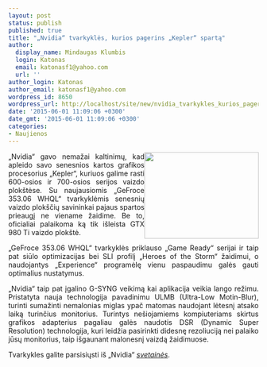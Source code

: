 ```yaml
---
layout: post
status: publish
published: true
title: "„Nvidia“ tvarkyklės, kurios pagerins „Kepler“ spartą"
author:
  display_name: Mindaugas Klumbis
  login: Katonas
  email: katonasf1@yahoo.com
  url: ''
author_login: Katonas
author_email: katonasf1@yahoo.com
wordpress_id: 8650
wordpress_url: http://localhost/site/new/nvidia_tvarkykles_kurios_pagerins_kepler_sparta/
date: '2015-06-01 11:09:06 +0300'
date_gmt: '2015-06-01 11:09:06 +0300'
categories:
- Naujienos
---
```

<p style="text-align: justify;">
	<a href="http://technews.lt/userfiles/GeForce_GTX_980Ti_3Qtr-900x681.jpg"><img alt="" src="http://technews.lt/userfiles/GeForce_GTX_980Ti_3Qtr-900x681.jpg" style="width: 230px; height: 174px; float: right;" /></a>&bdquo;Nvidia&ldquo; gavo nemažai kaltinimų, kad apleido savo senesnios kartos grafikos procesorius &bdquo;Kepler&ldquo;, kuriuos galime rasti 600-osios ir 700-osios serijos vaizdo plok&scaron;tėse. Su naujausiomis &bdquo;GeFroce 353.06 WHQL&ldquo; tvarkyklėmis senesnių vaizdo plok&scaron;čių savininkai pajaus spartos prieaugį ne viename žaidime. Be to, oficialiai palaikoma ką tik i&scaron;leista GTX 980 Ti vaizdo plok&scaron;tė.</p>
<p style="text-align: justify;">
	&bdquo;GeFroce 353.06 WHQL&ldquo; tvarkyklės priklauso &bdquo;Game Ready&ldquo; serijai ir taip pat siūlo optimizacijas bei SLI profilį &bdquo;Heroes of the Storm&ldquo; žaidimui, o naudojantys &bdquo;Experience&ldquo; programėlę vienu paspaudimu galės gauti optimalius nustatymus.</p>
<p style="text-align: justify;">
	&bdquo;Nvidia&ldquo; taip pat įgalino G-SYNG veikimą kai aplikacija veikia lango režimu. Pristatyta nauja technologija pavadinimu ULMB (Ultra-Low Motin-Blur), turinti sumažinti nemalonias miglas ypač matomas naudojant lėtesnį atsako laiką turinčius monitorius. Turintys ne&scaron;iojamiems kompiuteriams skirtus grafikos adapterius pagaliau galės naudotis DSR (Dynamic Super Resolution) technologija, kuri leidžia pasirinkti didesnę rezoliuciją nei palaiko jūsų monitorius, taip i&scaron;gaunant malonesnį vaizdą žaidimuose.</p>
<p style="text-align: justify;">
	Tvarkykles galite parsisiųsti i&scaron; &bdquo;Nvidia&ldquo; <em><a href="http://www.nvidia.co.uk/Download/Find.aspx?lang=en-uk">svetainės</a></em>.</p>
